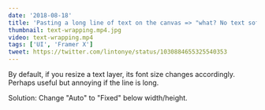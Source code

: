 ```yaml
---
date: '2018-08-18'
title: 'Pasting a long line of text on the canvas => "what? No text soft wrapping?!"'
thumbnail: text-wrapping.mp4.jpg
video: text-wrapping.mp4
tags: ['UI', 'Framer X']
tweet: https://twitter.com/lintonye/status/1030884655325540353
---
```


By default, if you resize a text layer, its font size changes accordingly. Perhaps useful but annoying if the line is long.

Solution: Change "Auto" to "Fixed" below width/height.
